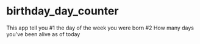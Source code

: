# birthday_day_counter
This app tell you #1 the day of the week you were born #2 How many days you've been alive as of today

